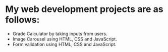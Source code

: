 # My web development projects are as follows:
- Grade Calculator by taking inputs from users.
- Image Carousel using HTML, CSS and JavaScript.
- Form validation using HTML, CSS and JavaScript.
